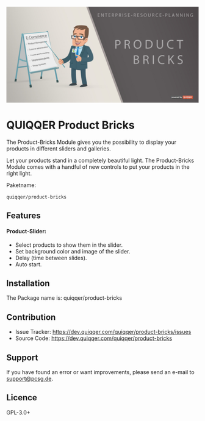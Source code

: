 ![QUIQQER Product Bricks](bin/images/Readme.jpg)

QUIQQER Product Bricks
========

The Product-Bricks Module gives you the possibility to display your products
in different sliders and galleries.

Let your products stand in a completely beautiful light.
The Product-Bricks Module comes with a handful of new controls to put your products in the right light.


Paketname:

    quiqqer/product-bricks


Features
--------

#### Product-Slider:
- Select products to show them in the slider.
- Set background color and image of the slider.
- Delay (time between slides).
- Auto start.



Installation
------------

The Package name is: quiqqer/product-bricks


Contribution
----------

- Issue Tracker: https://dev.quiqqer.com/quiqqer/product-bricks/issues
- Source Code: https://dev.quiqqer.com/quiqqer/product-bricks


Support
-------

If you have found an error or want improvements, please send an e-mail to support@pcsg.de.


Licence
-------
GPL-3.0+



